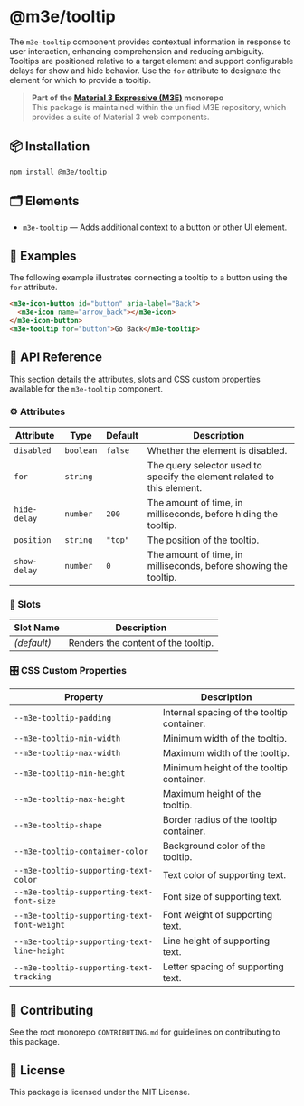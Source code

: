 # @m3e/tooltip

The `m3e-tooltip` component provides contextual information in response to user interaction, enhancing comprehension and reducing ambiguity. Tooltips are positioned relative to a target element and support configurable delays for show and hide behavior. Use the `for` attribute to designate the element for which to provide a tooltip.

> **Part of the [Material 3 Expressive (M3E)](../../README.md) monorepo**  
> This package is maintained within the unified M3E repository, which provides a suite of Material 3 web components.

## 📦 Installation

```bash
npm install @m3e/tooltip
```

## 🗂️ Elements

- `m3e-tooltip` — Adds additional context to a button or other UI element.

## 🧪 Examples

The following example illustrates connecting a tooltip to a button using the `for` attribute.

```html
<m3e-icon-button id="button" aria-label="Back">
  <m3e-icon name="arrow_back"></m3e-icon>
</m3e-icon-button>
<m3e-tooltip for="button">Go Back</m3e-tooltip>
```

## 📖 API Reference

This section details the attributes, slots and CSS custom properties available for the `m3e-tooltip` component.

### ⚙️ Attributes

| Attribute    | Type      | Default | Description                                                             |
| ------------ | --------- | ------- | ----------------------------------------------------------------------- |
| `disabled`   | `boolean` | `false` | Whether the element is disabled.                                        |
| `for`        | `string`  |         | The query selector used to specify the element related to this element. |
| `hide-delay` | `number`  | `200`   | The amount of time, in milliseconds, before hiding the tooltip.         |
| `position`   | `string`  | `"top"` | The position of the tooltip.                                            |
| `show-delay` | `number`  | `0`     | The amount of time, in milliseconds, before showing the tooltip.        |

### 🧩 Slots

| Slot Name   | Description                         |
| ----------- | ----------------------------------- |
| _(default)_ | Renders the content of the tooltip. |

### 🎛️ CSS Custom Properties

| Property                                    | Description                                |
| ------------------------------------------- | ------------------------------------------ |
| `--m3e-tooltip-padding`                     | Internal spacing of the tooltip container. |
| `--m3e-tooltip-min-width`                   | Minimum width of the tooltip.              |
| `--m3e-tooltip-max-width`                   | Maximum width of the tooltip.              |
| `--m3e-tooltip-min-height`                  | Minimum height of the tooltip container.   |
| `--m3e-tooltip-max-height`                  | Maximum height of the tooltip.             |
| `--m3e-tooltip-shape`                       | Border radius of the tooltip container.    |
| `--m3e-tooltip-container-color`             | Background color of the tooltip.           |
| `--m3e-tooltip-supporting-text-color`       | Text color of supporting text.             |
| `--m3e-tooltip-supporting-text-font-size`   | Font size of supporting text.              |
| `--m3e-tooltip-supporting-text-font-weight` | Font weight of supporting text.            |
| `--m3e-tooltip-supporting-text-line-height` | Line height of supporting text.            |
| `--m3e-tooltip-supporting-text-tracking`    | Letter spacing of supporting text.         |

## 🤝 Contributing

See the root monorepo `CONTRIBUTING.md` for guidelines on contributing to this package.

## 📄 License

This package is licensed under the MIT License.
